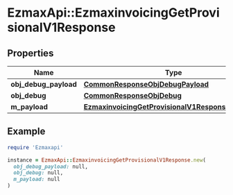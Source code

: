 # EzmaxApi::EzmaxinvoicingGetProvisionalV1Response

## Properties

| Name | Type | Description | Notes |
| ---- | ---- | ----------- | ----- |
| **obj_debug_payload** | [**CommonResponseObjDebugPayload**](CommonResponseObjDebugPayload.md) |  |  |
| **obj_debug** | [**CommonResponseObjDebug**](CommonResponseObjDebug.md) |  | [optional] |
| **m_payload** | [**EzmaxinvoicingGetProvisionalV1ResponseMPayload**](EzmaxinvoicingGetProvisionalV1ResponseMPayload.md) |  |  |

## Example

```ruby
require 'Ezmaxapi'

instance = EzmaxApi::EzmaxinvoicingGetProvisionalV1Response.new(
  obj_debug_payload: null,
  obj_debug: null,
  m_payload: null
)
```

